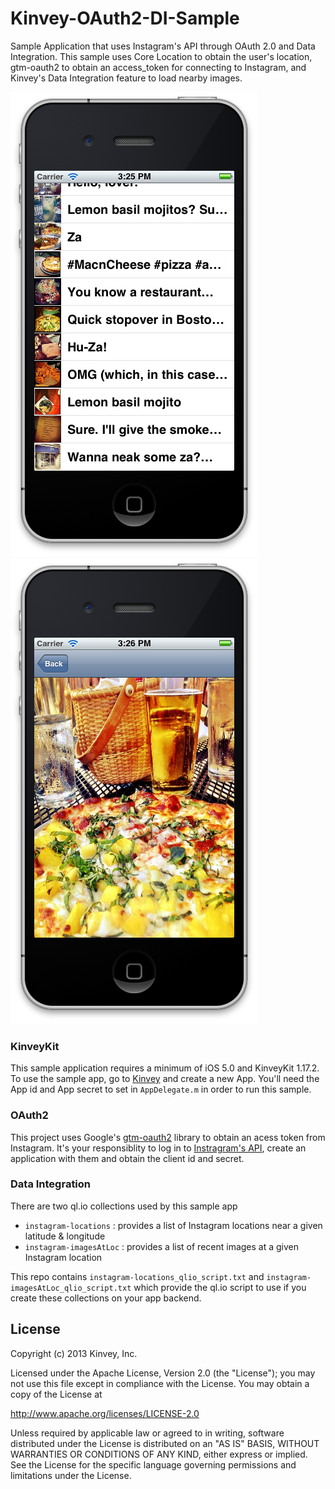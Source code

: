 Kinvey-OAuth2-DI-Sample
=======================

Sample Application that uses Instagram's API through OAuth 2.0 and Data Integration. This sample uses Core Location to obtain the user's location, gtm-oauth2 to obtain an access_token for connecting to Instagram, and Kinvey's Data Integration feature to load nearby images. 

![Screen Shot 1](https://github.com/KinveyApps/Kinvey-OAuth2-DI-Sample/raw/master/images/OAuth2Example_screen1.png)
![Screen Shot 2](https://github.com/KinveyApps/Kinvey-OAuth2-DI-Sample/raw/master/images/OAuth2Example_screen2.png)

### KinveyKit
This sample application requires a minimum of iOS 5.0 and KinveyKit 1.17.2. To use the sample app, go to [Kinvey](http://console.kinvey.com) and create a new App. You'll need the App id and App secret to set in `AppDelegate.m` in order to run this sample. 

### OAuth2
This project uses Google's [gtm-oauth2](http://code.google.com/p/gtm-oauth2/) library to obtain an acess token from Instagram. It's your responsiblity to log in to [Instragram's API](http://instagram.com/developer/), create an application with them and obtain the client id and secret. 

### Data Integration
There are two ql.io collections used by this sample app
* `instagram-locations` : provides a list of Instagram locations near a given latitude & longitude 
* `instagram-imagesAtLoc` : provides a list of recent images at a given Instagram location

This repo contains `instagram-locations_qlio_script.txt` and `instagram-imagesAtLoc_qlio_script.txt` which provide the ql.io script to use if you create these collections on your app backend. 

## License

Copyright (c) 2013 Kinvey, Inc.

Licensed under the Apache License, Version 2.0 (the "License");
you may not use this file except in compliance with the License.
You may obtain a copy of the License at

http://www.apache.org/licenses/LICENSE-2.0

Unless required by applicable law or agreed to in writing, software
distributed under the License is distributed on an "AS IS" BASIS,
WITHOUT WARRANTIES OR CONDITIONS OF ANY KIND, either express or implied.
See the License for the specific language governing permissions and
limitations under the License.